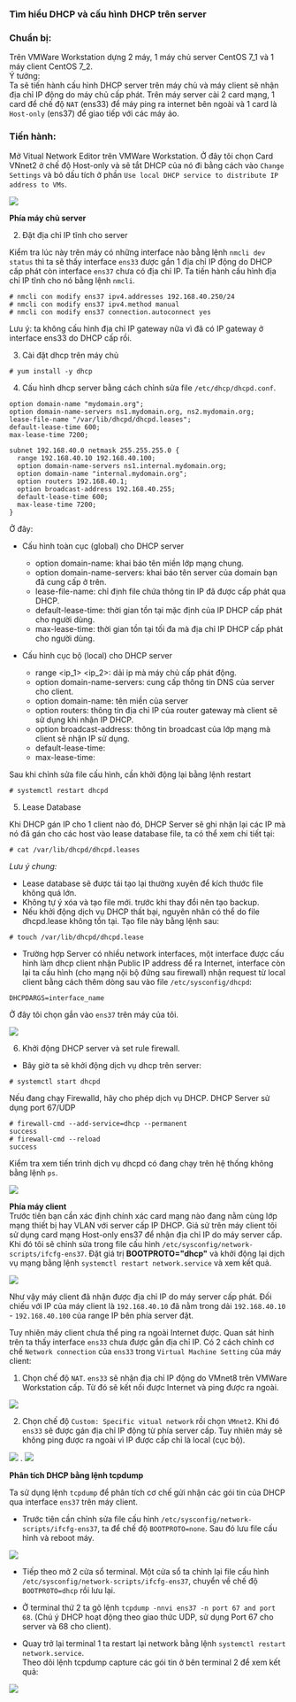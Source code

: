 ### Tìm hiểu DHCP và cấu hình DHCP trên server  

### Chuẩn bị:  
Trên VMWare Workstation dựng 2 máy, 1 máy chủ server CentOS 7_1 và 1 máy client CentOS 7_2.   
Ý tưởng:  
Ta sẽ tiến hành cấu hình DHCP server trên máy chủ và máy client sẽ nhận địa chỉ IP động do máy chủ cấp phát. 
Trên máy server cài 2 card mạng, 1 card để chế độ `NAT` (ens33) để máy ping ra internet bên ngoài và 1 card là `Host-only` (ens37) để giao tiếp với các máy ảo. 
  

### Tiến hành:  

Mở Vitual Network Editor trên VMWare Workstation. Ở đây tôi chọn Card VNnet2 ở chế độ Host-only và sẽ tắt DHCP của nó đi bằng cách vào `Change Settings` và bỏ dấu tích ở phần `Use local DHCP service to distribute IP address to VMs`.  

<img src="https://i.imgur.com/fc0J2Oo.png">

**Phía máy chủ server**   

2. Đặt địa chỉ IP tĩnh cho server   

Kiểm tra lúc này trên máy có những interface nào bằng lệnh `nmcli dev status` thì ta sẽ thấy interface `ens33` được gắn 1 địa chỉ IP động do DHCP cấp phát còn interface `ens37` chưa có địa chỉ IP. Ta tiến hành cấu hình địa chỉ IP tĩnh cho nó bằng lệnh `nmcli`.  
```
# nmcli con modify ens37 ipv4.addresses 192.168.40.250/24  
# nmcli con modify ens37 ipv4.method manual
# nmcli con modify ens37 connection.autoconnect yes
```  

Lưu ý: ta không cấu hình địa chỉ IP gateway nữa vì đã có IP gateway ở interface ens33 do DHCP cấp rồi.

3. Cài đặt dhcp trên máy chủ  

```
# yum install -y dhcp
```  
4. Cấu hình dhcp server bằng cách chỉnh sửa file `/etc/dhcp/dhcpd.conf`.  

```
option domain-name "mydomain.org";
option domain-name-servers ns1.mydomain.org, ns2.mydomain.org;
lease-file-name "/var/lib/dhcpd/dhcpd.leases";
default-lease-time 600;
max-lease-time 7200;

subnet 192.168.40.0 netmask 255.255.255.0 {
  range 192.168.40.10 192.168.40.100;
  option domain-name-servers ns1.internal.mydomain.org;
  option domain-name "internal.mydomain.org";
  option routers 192.168.40.1;
  option broadcast-address 192.168.40.255;
  default-lease-time 600;
  max-lease-time 7200;
}

```
Ở đây: 
- Cấu hình toàn cục (global) cho DHCP server
    - option domain-name: khai báo tên miền lớp mạng chung.
    - option domain-name-servers: khai báo tên server của domain bạn đã cung cấp ở trên.
    - lease-file-name: chỉ định file chứa thông tin IP đã được cấp phát qua DHCP.
    - default-lease-time: thời gian tồn tại mặc định của IP DHCP cấp phát cho người dùng.
    - max-lease-time: thời gian tồn tại tối đa mà địa chỉ IP DHCP cấp phát cho người dùng. 

- Cấu hình cục bộ (local) cho DHCP server  
    - range <ip_1> <ip_2>: dải ip mà máy chủ cấp phát động.  
    - option domain-name-servers: cung cấp thông tin DNS của server cho client.
    - option domain-name: tên miền của server
    - option routers: thông tin địa chỉ IP của router gateway mà client sẽ sử dụng khi nhận IP DHCP. 
    - option broadcast-address: thông tin broadcast của lớp mạng mà client sẽ nhận IP sử dụng.
    - default-lease-time:  
    - max-lease-time:  

Sau khi chỉnh sửa file cấu hình, cần khởi động lại bằng lệnh restart  
```
# systemctl restart dhcpd
```  
5. Lease Database  

Khi DHCP gán IP cho 1 client nào đó, DHCP Server sẽ ghi nhận lại các IP mà nó đã gán cho các host vào lease database file, ta có thể xem chi tiết tại:
```
# cat /var/lib/dhcpd/dhcpd.leases
```
*Lưu ý chung:*  
- Lease database sẽ được tái tạo lại thường xuyên để kích thước file không quá lớn.  
- Không tự ý xóa và tạo file mới. trước khi thay đổi nên tạo backup. 
- Nếu khởi động dịch vụ DHCP thất bại, nguyên nhân có thể do file dhcpd.lease không tồn tại. Tạo file này bằng lệnh sau:  
```
# touch /var/lib/dhcpd/dhcpd.lease
```  
- Trường hợp Server có nhiều network interfaces, một interface được cấu hình làm dhcp client nhận Public IP address để ra Internet, interface còn lại ta cấu hình (cho mạng nội bộ đứng sau firewall) nhận request từ local client bằng cách thêm dòng sau vào file `/etc/sysconfig/dhcpd`:
```
DHCPDARGS=interface_name
```
Ở đây tôi chọn gắn vào `ens37` trên máy của tôi. 

<img src="https://i.imgur.com/GdFrLvN.png">

6.  Khởi động DHCP server và set rule firewall.  

- Bây giờ ta sẽ khởi động dịch vụ dhcp trên server:  
```
# systemctl start dhcpd
```  
Nếu đang chạy Firewalld, hãy cho phép dịch vụ DHCP. DHCP Server sử dụng port 67/UDP
```
# firewall-cmd --add-service=dhcp --permanent 
success
# firewall-cmd --reload 
success
```

Kiểm tra xem tiến trình dịch vụ dhcpd có đang chạy trên hệ thống không bằng lệnh `ps`. 

<img src="https://i.imgur.com/2ELDmDj.png">

**Phía máy client**  
Trước tiên bạn cần xác định chính xác card mạng nào đang nằm cùng lớp mạng thiết bị hay VLAN với server cấp IP DHCP. Giả sử trên máy client tôi sử dụng card mạng Host-only ens37 để nhận địa chỉ IP do máy server cấp. Khi đó tôi sẽ chỉnh sửa trong file cấu hình `/etc/sysconfig/network-scripts/ifcfg-ens37`. Đặt giá trị **BOOTPROTO="dhcp"** và khởi động lại dịch vụ mạng bằng lệnh `systemctl restart network.service` và xem kết quả. 

<img src="https://i.imgur.com/k4JZePI.png">

Như vậy máy client đã nhận được địa chỉ IP do máy server cấp phát. Đối chiếu với IP của máy client là `192.168.40.10` đã nằm trong dải `192.168.40.10` - `192.168.40.100` của range IP bên phía server đặt.  

Tuy nhiên máy client chưa thể ping ra ngoài Internet được. Quan sát hình trên ta thấy interface `ens33` chưa được gắn địa chỉ IP. Có 2 cách chỉnh cơ chế `Network connection` của `ens33` trong `Virtual Machine Setting` của máy client:  
1. Chọn chế độ `NAT`. `ens33` sẽ nhận địa chỉ IP động do VMnet8 trên VMWare Workstation cấp. Từ đó sẽ kết nối được Internet và ping được ra ngoài.  

<img src="https://i.imgur.com/5SgPYYx.png">  

2. Chọn chế độ `Custom: Specific vitual network` rồi chọn `VMnet2`. Khi đó `ens33` sẽ được gán địa chỉ IP động từ phía server cấp. Tuy nhiên máy sẽ không ping được ra ngoài vì IP được cấp chỉ là local (cục bộ). 

<img src="https://i.imgur.com/jF52Hum.png">  
.
<img src="https://i.imgur.com/vGpqhMQ.png">  

**Phân tích DHCP bằng lệnh tcpdump**  

Ta sử dụng lệnh `tcpdump` để phân tích cơ chế gửi nhận các gói tin của DHCP qua interface `ens37` trên máy client.   
- Trước tiên cần chỉnh sửa file cấu hình `/etc/sysconfig/network-scripts/ifcfg-ens37`, ta để chế độ `BOOTPROTO=none`. Sau đó lưu file cấu hình và reboot máy.    

<img src="https://i.imgur.com/hZQEqlk.png">  

- Tiếp theo mở 2 cửa sổ terminal. Một cửa sổ ta chỉnh lại file cấu hình `/etc/sysconfig/network-scripts/ifcfg-ens37`, chuyển về chế độ `BOOTPROTO=dhcp` rồi lưu lại.   
- Ở terminal thứ 2 ta gõ lệnh `tcpdump -nnvi ens37 -n port 67 and port 68`. (Chú ý DHCP hoạt động theo giao thức UDP, sử dụng Port 67 cho server và 68 cho client). 

- Quay trở lại terminal 1 ta restart lại network bằng lệnh `systemctl restart network.service`.  
Theo dõi lệnh tcpdump capture các gói tin ở bên terminal 2 để xem kết quả:  
<img src="https://i.imgur.com/3w422lx.png">  





